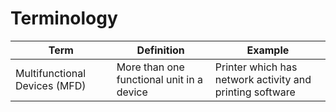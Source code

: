 # Terminology
| Term | Definition | Example|
| ---| ---| ---|
| Multifunctional Devices (MFD) | More than one functional unit in a device| Printer which has network activity and printing software |
